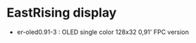EastRising display
==================

 * er-oled0.91-3 : OLED single color 128x32 0,91' FPC version
